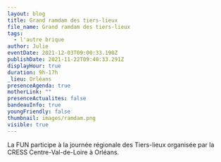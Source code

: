```yaml
---
layout: blog
title: Grand ramdam des tiers-lieux
file_name: Grand ramdam des tiers-lieux
tags:
  - l'autre brique
author: Julie
eventDate: 2021-12-03T09:00:33.190Z
publishDate: 2021-11-22T09:40:33.291Z
displayHour: true
duration: 9h-17h
_lieu: Orléans
presenceAgenda: true
motherLink: ""
presenceActualites: false
bandeauInfo: true
youngFriendly: false
thumbnail: images/ramdam.png
visible: true
---
```

La FUN participe à la journée régionale des Tiers-lieux organisée par la CRESS Centre-Val-de-Loire à Orléans.